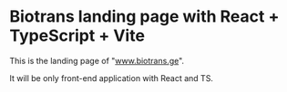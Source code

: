 # Biotrans landing page with React + TypeScript + Vite

This is the landing page of "www.biotrans.ge".

It will be only front-end application with React and TS.
